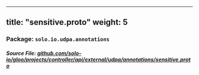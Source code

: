
---
title: "sensitive.proto"
weight: 5
---

<!-- Code generated by solo-kit. DO NOT EDIT. -->


### Package: `solo.io.udpa.annotations`

##### Source File: [github.com/solo-io/gloo/projects/controller/api/external/udpa/annotations/sensitive.proto](https://github.com/solo-io/gloo/blob/main/projects/controller/api/external/udpa/annotations/sensitive.proto)






<!-- Start of HubSpot Embed Code -->
<script type="text/javascript" id="hs-script-loader" async defer src="//js.hs-scripts.com/5130874.js"></script>
<!-- End of HubSpot Embed Code -->
